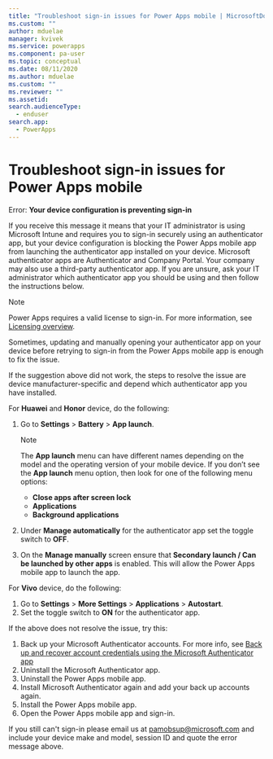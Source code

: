```yaml
---
title: "Troubleshoot sign-in issues for Power Apps mobile | MicrosoftDocs"
ms.custom: ""
author: mduelae
manager: kvivek
ms.service: powerapps
ms.component: pa-user
ms.topic: conceptual
ms.date: 08/11/2020
ms.author: mduelae
ms.custom: ""
ms.reviewer: ""
ms.assetid: 
search.audienceType: 
  - enduser
search.app: 
  - PowerApps
---
```


# Troubleshoot sign-in issues for Power Apps mobile

Error: **Your device configuration is preventing sign-in**

If you receive this message it means that your IT administrator is using Microsoft Intune and requires you to sign-in securely using an authenticator app, but your device configuration is blocking the Power Apps mobile app from launching the authenticator app installed on your device. Microsoft authenticator apps are Authenticator and Company Portal. Your company may also use a third-party authenticator app. If you are unsure, ask your IT administrator which authenticator app you should be using and then follow the instructions below.

 > [!NOTE]
 > Power Apps requires a valid license to sign-in. For more information, see [Licensing overview](https://docs.microsoft.com/power-platform/admin/pricing-billing-skus).

Sometimes, updating and manually opening your authenticator app on your device before retrying to sign-in from the Power Apps mobile app is enough to fix the issue.
 
If the suggestion above did not work, the steps to resolve the issue are device manufacturer-specific and depend which authenticator app you have installed.

For **Huawei** and **Honor** device, do the following:

1. Go to **Settings** > **Battery** > **App launch**. 

    > [!NOTE]
    > The **App launch** menu can have different names depending on the model and the operating version of your mobile device. If you   don’t see the **App launch** menu option, then look for one of the following menu options:
    > - **Close apps after screen lock** 
    > - **Applications** 
    > - **Background applications**

2. Under **Manage automatically** for the authenticator app set the toggle switch to **OFF**.
3. On the **Manage manually** screen ensure that **Secondary launch / Can be launched by other apps** is enabled. This will allow the Power Apps mobile app to launch the app.

For **Vivo** device, do the following:

1. Go to **Settings** > **More Settings** > **Applications** > **Autostart**.
2. Set the toggle switch to **ON** for the authenticator app.

If the above does not resolve the issue, try this:

1. Back up your Microsoft Authenticator accounts. For more info, see [Back up and recover account credentials using the Microsoft Authenticator app](https://docs.microsoft.com/en-us/azure/active-directory/user-help/user-help-auth-app-backup-recovery)
2. Uninstall the Microsoft Authenticator app.
3. Uninstall the Power Apps mobile app.
4. Install Microsoft Authenticator again and add your back up accounts again.
5. Install the Power Apps mobile app.
6. Open the Power Apps mobile app and sign-in.

If you still can't sign-in please email us at pamobsup@microsoft.com and include your device make and model, session ID and quote the error message above.
